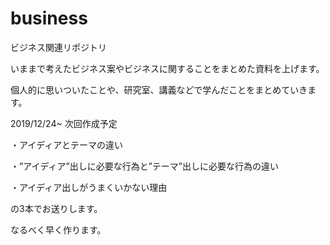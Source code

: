 # business

ビジネス関連リポジトリ

いままで考えたビジネス案やビジネスに関することをまとめた資料を上げます。

個人的に思いついたことや、研究室、講義などで学んだことをまとめていきます。

2019/12/24~
次回作成予定

・アイディアとテーマの違い

・”アイディア”出しに必要な行為と”テーマ”出しに必要な行為の違い

・アイディア出しがうまくいかない理由

の3本でお送りします。

なるべく早く作ります。
